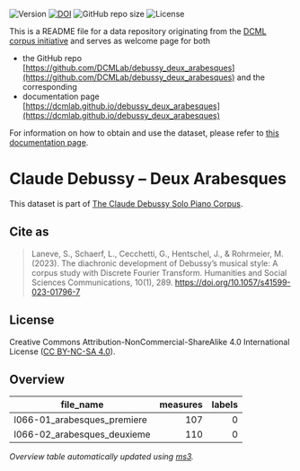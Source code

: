 ![Version](https://img.shields.io/github/v/release/DCMLab/debussy_deux_arabesques?display_name=tag)
[![DOI](https://zenodo.org/badge/563835213.svg)](https://zenodo.org/badge/latestdoi/563835213)
![GitHub repo size](https://img.shields.io/github/repo-size/DCMLab/debussy_deux_arabesques)
![License](https://img.shields.io/badge/license-CC%20BY--NC--SA%204.0-9cf)


This is a README file for a data repository originating from the [DCML corpus initiative](https://github.com/DCMLab/dcml_corpora)
and serves as welcome page for both 

* the GitHub repo [https://github.com/DCMLab/debussy_deux_arabesques](https://github.com/DCMLab/debussy_deux_arabesques) and the corresponding
* documentation page [https://dcmlab.github.io/debussy_deux_arabesques](https://dcmlab.github.io/debussy_deux_arabesques)

For information on how to obtain and use the dataset, please refer to [this documentation page](https://dcmlab.github.io/debussy_deux_arabesques/introduction).

# Claude Debussy – Deux Arabesques

This dataset is part of [The Claude Debussy Solo Piano Corpus](https://github.com/DCMLab/debussy_piano).

## Cite as

> Laneve, S., Schaerf, L., Cecchetti, G., Hentschel, J., & Rohrmeier, M. (2023). The diachronic development of Debussy’s musical style: A corpus study with Discrete Fourier Transform. Humanities and Social Sciences Communications, 10(1), 289. https://doi.org/10.1057/s41599-023-01796-7

## License

Creative Commons Attribution-NonCommercial-ShareAlike 4.0 International License ([CC BY-NC-SA 4.0](https://creativecommons.org/licenses/by-nc-sa/4.0/)).

## Overview
|         file_name         |measures|labels|
|---------------------------|-------:|-----:|
|l066-01_arabesques_premiere|     107|     0|
|l066-02_arabesques_deuxieme|     110|     0|


*Overview table automatically updated using [ms3](https://johentsch.github.io/ms3/).*
